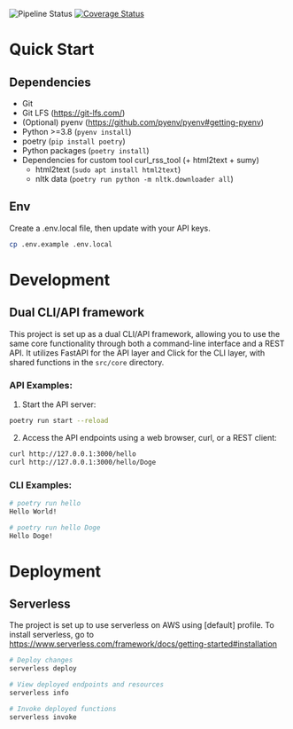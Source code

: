 ![Pipeline Status](https://github.com/practical-llm-pocs/langchain-poc/actions/workflows/python-app.yml/badge.svg)
[![Coverage Status](https://codecov.io/gh/practical-llm-pocs/langchain-poc/branch/main/graph/badge.svg)](https://codecov.io/gh/practical-llm-pocs/langchain-poc)


# Quick Start

## Dependencies

- Git
- Git LFS (https://git-lfs.com/)
- (Optional) pyenv (https://github.com/pyenv/pyenv#getting-pyenv)
- Python >=3.8 (`pyenv install`)
- poetry (`pip install poetry`)
- Python packages (`poetry install`)
- Dependencies for custom tool curl_rss_tool (+ html2text + sumy)
  - html2text (`sudo apt install html2text`)
  - nltk data (`poetry run python -m nltk.downloader all`)

## Env

Create a .env.local file, then update with your API keys.

```bash
cp .env.example .env.local
```


# Development

## Dual CLI/API framework

This project is set up as a dual CLI/API framework, 
allowing you to use the same core functionality through both a command-line interface and a REST API. 
It utilizes FastAPI for the API layer and Click for the CLI layer, with shared functions in the `src/core` directory.

### API Examples:

1. Start the API server:

```bash
poetry run start --reload
```

2. Access the API endpoints using a web browser, curl, or a REST client:

```bash
curl http://127.0.0.1:3000/hello
curl http://127.0.0.1:3000/hello/Doge
```


### CLI Examples:

```bash
# poetry run hello
Hello World!

# poetry run hello Doge
Hello Doge!
```


# Deployment

## Serverless

The project is set up to use serverless on AWS using [default] profile.
To install serverless, go to https://www.serverless.com/framework/docs/getting-started#installation

```bash
# Deploy changes
serverless deploy

# View deployed endpoints and resources
serverless info

# Invoke deployed functions
serverless invoke
```

